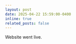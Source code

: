 ```yaml
---
layout: post
date: 2025-04-22 15:59:00-0400
inline: true
related_posts: false
---
```


Website went live.